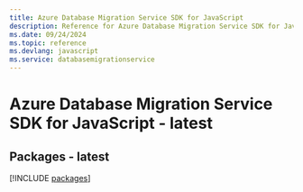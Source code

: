 ```yaml
---
title: Azure Database Migration Service SDK for JavaScript
description: Reference for Azure Database Migration Service SDK for JavaScript
ms.date: 09/24/2024
ms.topic: reference
ms.devlang: javascript
ms.service: databasemigrationservice
---
```

# Azure Database Migration Service SDK for JavaScript - latest
## Packages - latest
[!INCLUDE [packages](database-migration-service-index.md)]